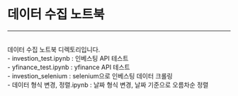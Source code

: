 # 데이터 수집 노트북
---
<br/>
데이터 수집 노트북 디렉토리입니다.<br>
- investion_test.ipynb : 인베스팅 API 테스트<br>
- yfinance_test.ipynb : yfinance API 테스트<br>
- investion_selenium : selenium으로 인베스팅 데이터 크롤링<br>
- 데이터 형식 변경, 정렬.ipynb : 날짜 형식 변경, 날짜 기준으로 오름차순 정렬<br>